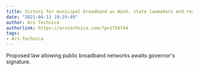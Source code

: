 ```yaml
---
title: Victory for municipal broadband as Wash. state lawmakers end restrictions
date: "2021-04-13 19:29:49"
author: Ars Technica
authorlink: https://arstechnica.com/?p=1756744
tags:
- Ars-Technica
---
```

Proposed law allowing public broadband networks awaits governor's signature.